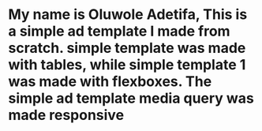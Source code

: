 # My name is Oluwole Adetifa, This is a simple ad template I made from scratch. simple template was made with tables, while simple template 1 was made with flexboxes. The simple ad template media query was made responsive

